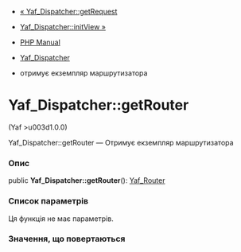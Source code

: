 - [« Yaf_Dispatcher::getRequest](yaf-dispatcher.getrequest.md)
- [Yaf_Dispatcher::initView »](yaf-dispatcher.initview.md)

- [PHP Manual](index.md)
- [Yaf_Dispatcher](class.yaf-dispatcher.md)
- отримує екземпляр маршрутизатора

# Yaf_Dispatcher::getRouter

(Yaf \>u003d1.0.0)

Yaf_Dispatcher::getRouter — Отримує екземпляр маршрутизатора

### Опис

public **Yaf_Dispatcher::getRouter**():
[Yaf_Router](class.yaf-router.md)

### Список параметрів

Ця функція не має параметрів.

### Значення, що повертаються

